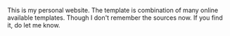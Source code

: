 This is my personal website. The template is combination of many online available templates. Though I don't remember the sources now. If you find it, do let me know.